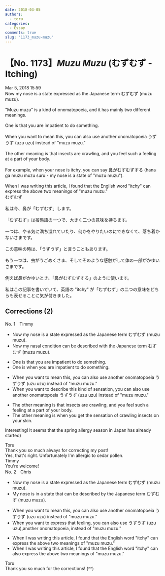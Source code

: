 ```yaml
---
date: 2018-03-05
authors:
  - toru
categories:
  - Essay
comments: true
slug: "1173_muzu-muzu"
---
```


# 【No. 1173】<strong><em>Muzu Muzu</strong></em> (むずむず - Itching)
<div class="date">Mar 5, 2018 15:59</div>
<div id="post"><div id="body_show_ori">
Now my nose is a state expressed as the Japanese term むずむず (muzu muzu).<br/><br/>"Muzu muzu" is a kind of onomatopoeia, and it has mainly two different meanings.<br/><br/>One is that you are impatient to do something.<br/><br/>When you want to mean this, you can also use another onomatopoeia うずうず (uzu uzu) instead of "muzu muzu."<br/><br/>The other meaning is that insects are crawling, and you feel such a feeling at a part of your body.<br/><br/>For example, when your nose is itchy, you can say 鼻がむずむずする (hana ga muzu muzu suru - my nose is a state of "muzu muzu").<br/><br/>When I was writing this article, I found that the English word "itchy" can express the above two meanings of "muzu muzu."
</div></div>

<!-- more -->

<div id="post_ja"><div id="body_show_mo">
むずむず<br/><br/>私は今、鼻が「むずむず」します。<br/><br/>「むずむず」は擬態語の一つで、大きく二つの意味を持ちます。<br/><br/>一つは、やる気に満ち溢れていたり、何かをやりたいのにできなくて、落ち着かないさまです。<br/><br/>この意味の時は、「うずうず」と言うこともあります。<br/><br/>もう一つは、虫がうごめくさま、そしてそのような感触がして体の一部がかゆいさまです。<br/><br/>例えば鼻がかゆいとき、「鼻がむずむずする」のように使います。<br/><br/>私はこの記事を書いていて、英語の "itchy" が「むずむず」の二つの意味をどちらも表せることに気が付きました。
</div></div>

## Corrections (2)
<div id="block"><div class="first_name"> No. 1　<span class="just_name">Timmy</span></div><div id="block2">
<ul class="correction_field">
<li class="incorrect">Now my nose is a state expressed as the Japanese term むずむず (muzu muzu).</li>
<li class="corrected correct">
Now my <span class="f_blue">nasal condition</span> <span class="f_blue">can be described</span> <span class="f_blue">with</span> the Japanese term むずむず (muzu muzu).
</li>
</ul>
<ul class="correction_field">
<li class="incorrect">One is that you are impatient to do something.</li>
<li class="corrected correct">
One is <span class="f_blue">when</span> you are impatient to do something.
</li>
</ul>
<ul class="correction_field">
<li class="incorrect">When you want to mean this, you can also use another onomatopoeia うずうず (uzu uzu) instead of "muzu muzu."</li>
<li class="corrected correct">
When you want to <span class="f_blue">describe </span>this <span class="f_blue">kind of sensation</span>, you can also use another onomatopoeia うずうず (uzu uzu) instead of "muzu muzu."
</li>
</ul>
<ul class="correction_field">
<li class="incorrect">The other meaning is that insects are crawling, and you feel such a feeling at a part of your body.</li>
<li class="corrected correct">
The other meaning is <span class="f_blue">when</span> you <span class="f_blue">get the sensation</span> of crawling insects <span class="f_blue">on your skin</span>.
</li>
</ul>
<p class="comment_small">
 Interesting! It seems that the spring allergy season in Japan has already started)
</p>

</div><div class="name"><span class="just_name">Toru</span><br>
Thank you so much always for correcting my post!<br/>Yes, that's right. Unfortunately I'm allergic to cedar pollen.
</div>
<div class="name"><span class="just_name">Timmy</span><br>
You're welcome!
</div>
</div>
<div id="block"><div class="first_name"> No. 2　<span class="just_name">Chris</span></div><div id="block2">
<ul class="correction_field">
<li class="incorrect">Now my nose is a state expressed as the Japanese term むずむず (muzu muzu).</li>
<li class="corrected correct">
My nose is<span class="f_blue"> in a state that can be described by</span> the Japanese term むずむず (muzu muzu).
</li>
</ul>
<ul class="correction_field">
<li class="incorrect">When you want to mean this, you can also use another onomatopoeia うずうず (uzu uzu) instead of "muzu muzu."</li>
<li class="corrected correct">
When you want to <span class="f_blue">express that feeling, </span> you can also use うずうず (uzu uzu),<span class="f_blue">another onomatopoeia,</span> instead of "muzu muzu."
</li>
</ul>
<ul class="correction_field">
<li class="incorrect">When I was writing this article, I found that the English word "itchy" can express the above two meanings of "muzu muzu."</li>
<li class="corrected correct">
When I was writing this article, I found that the English word "itchy" can<span class="f_blue"> also</span> express the above two meanings of "muzu muzu."
</li>
</ul>
</div><div class="name"><span class="just_name">Toru</span><br>
Thank you so much for the corrections! (^^)
</div>
</div>
